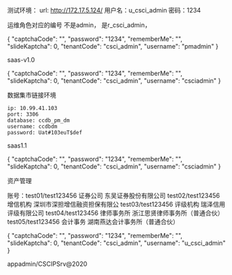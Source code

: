 测试环境： url: http://172.17.5.124/
用户名：u_csci_admin
密码：1234



运维角色对应的编号 不是admin， 是r_csci_admin，





{
	"captchaCode": "",
	"password": "1234",
	"rememberMe": "",
	"slideKaptcha": 0,
	"tenantCode": "csci_admin",
	"username": "pmadmin"
}





saas-v1.0

{
	"captchaCode": "",
	"password": "1234",
	"rememberMe": "",
	"slideKaptcha": 0,
	"tenantCode": "csci_admin",
	"username": "csciadmin"
}



数据集市链接环境

```
ip: 10.99.41.103
port: 3306
database: ccdb_pm_dm
username: ccdbdm
password: Uat#103euT$def
```



saas1.1

{
	"captchaCode": "",
	"password": "1234",
	"rememberMe": "",
	"slideKaptcha": 0,
	"tenantCode": "csci_admin",
	"username": "csciadmin"
}





资产管理

账号：test01/test123456    证券公司    东吴证券股份有限公司
          test02/test123456    增信机构    深圳市深担增信融资担保有限公
          test03/test123456    评级机构   瑞泽信用评级有限公司
          test04/test123456    律师事务所  浙江思贤律师事务所（普通合伙）
          test05/test123456    会计事务    湖南燕达会计事务所（普通合伙）

{
	"captchaCode": "",
	"password": "1234",
	"rememberMe": "",
	"slideKaptcha": 0,
	"tenantCode": "csci_admin",
	"username": "u_csci_admin"
}



appadmin/CSCIPSrv@2020
